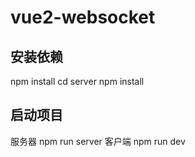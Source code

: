 # vue2-websocket

## 安装依赖
npm install 
cd server
npm install

## 启动项目
服务器
npm run server
客户端
npm run dev


